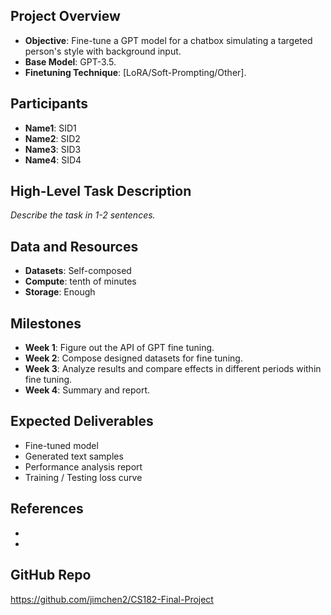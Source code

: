 ## Project Overview
- **Objective**: Fine-tune a GPT model for a chatbox simulating a targeted person's style with background input.
- **Base Model**: GPT-3.5.
- **Finetuning Technique**: [LoRA/Soft-Prompting/Other].

## Participants
- **Name1**: SID1
- **Name2**: SID2
- **Name3**: SID3
- **Name4**: SID4

## High-Level Task Description
_Describe the task in 1-2 sentences._

## Data and Resources
- **Datasets**: Self-composed
- **Compute**: tenth of minutes
- **Storage**: Enough

## Milestones
- **Week 1**: Figure out the API of GPT fine tuning.
- **Week 2**: Compose designed datasets for fine tuning.
- **Week 3**: Analyze results and compare effects in different periods within fine tuning.
- **Week 4**: Summary and report.

## Expected Deliverables
- Fine-tuned model
- Generated text samples
- Performance analysis report
- Training / Testing loss curve


## References
-
-

## GitHub Repo
https://github.com/jimchen2/CS182-Final-Project
